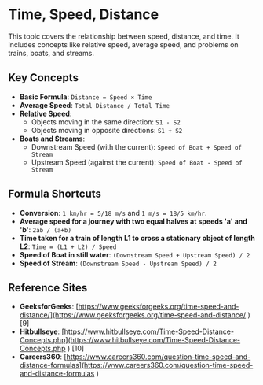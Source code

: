 # Time, Speed, Distance

This topic covers the relationship between speed, distance, and time. It includes concepts like relative speed, average speed, and problems on trains, boats, and streams.

## Key Concepts
*   **Basic Formula**: `Distance = Speed × Time`
*   **Average Speed**: `Total Distance / Total Time`
*   **Relative Speed**:
    *   Objects moving in the same direction: `S1 - S2`
    *   Objects moving in opposite directions: `S1 + S2`
*   **Boats and Streams**:
    *   Downstream Speed (with the current): `Speed of Boat + Speed of Stream`
    *   Upstream Speed (against the current): `Speed of Boat - Speed of Stream`

## Formula Shortcuts
*   **Conversion**: `1 km/hr = 5/18 m/s` and `1 m/s = 18/5 km/hr`.
*   **Average speed for a journey with two equal halves at speeds 'a' and 'b'**: `2ab / (a+b)`
*   **Time taken for a train of length L1 to cross a stationary object of length L2**: `Time = (L1 + L2) / Speed`
*   **Speed of Boat in still water**: `(Downstream Speed + Upstream Speed) / 2`
*   **Speed of Stream**: `(Downstream Speed - Upstream Speed) / 2`

## Reference Sites
*   **GeeksforGeeks**: [https://www.geeksforgeeks.org/time-speed-and-distance/](https://www.geeksforgeeks.org/time-speed-and-distance/ ) [9]
*   **Hitbullseye**: [https://www.hitbullseye.com/Time-Speed-Distance-Concepts.php](https://www.hitbullseye.com/Time-Speed-Distance-Concepts.php ) [10]
*   **Careers360**: [https://www.careers360.com/question-time-speed-and-distance-formulas](https://www.careers360.com/question-time-speed-and-distance-formulas )
